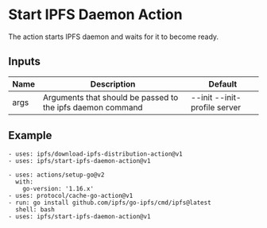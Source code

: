 # Start IPFS Daemon Action

The action starts IPFS daemon and waits for it to become ready.

## Inputs

| Name | Description | Default |
| --- | --- | --- |
| args | Arguments that should be passed to the ipfs daemon command | --init --init-profile server |

## Example

```
- uses: ipfs/download-ipfs-distribution-action@v1
- uses: ipfs/start-ipfs-daemon-action@v1
```

```
- uses: actions/setup-go@v2
  with:
    go-version: '1.16.x'
- uses: protocol/cache-go-action@v1
- run: go install github.com/ipfs/go-ipfs/cmd/ipfs@latest
  shell: bash
- uses: ipfs/start-ipfs-daemon-action@v1
```
